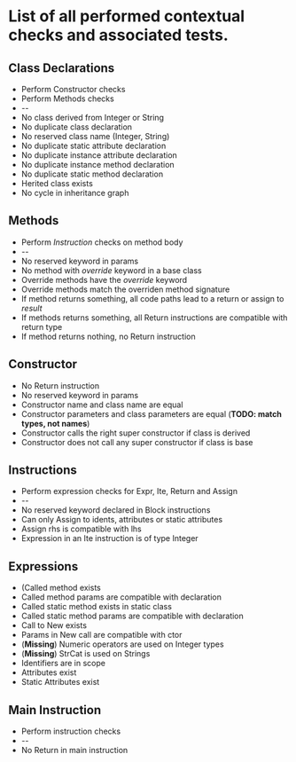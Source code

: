 # List of all performed contextual checks and associated tests.

## Class Declarations

* Perform Constructor checks
* Perform Methods checks
* --
* No class derived from Integer or String
* No duplicate class declaration
* No reserved class name (Integer, String)
* No duplicate static attribute declaration
* No duplicate instance attribute declaration
* No duplicate instance method declaration
* No duplicate static method declaration
* Herited class exists
* No cycle in inheritance graph

## Methods

* Perform *Instruction* checks on method body
* --
* No reserved keyword in params
* No method with *override* keyword in a base class
* Override methods have the *override* keyword
* Override methods match the overriden method signature
* If method returns something, all code paths lead to a return or assign to *result*
* If methods returns something, all Return instructions are compatible with return type
* If method returns nothing, no Return instruction

## Constructor

* No Return instruction
* No reserved keyword in params
* Constructor name and class name are equal
* Constructor parameters and class parameters are equal (**TODO: match types, not names**)
* Constructor calls the right super constructor if class is derived
* Constructor does not call any super constructor if class is base

## Instructions

* Perform expression checks for Expr, Ite, Return and Assign
* --
* No reserved keyword declared in Block instructions
* Can only Assign to idents, attributes or static attributes
* Assign rhs is compatible with lhs
* Expression in an Ite instruction is of type Integer

## Expressions

* (Called method exists
* Called method params are compatible with declaration
* Called static method exists in static class
* Called static method params are compatible with declaration
* Call to New exists
* Params in New call are compatible with ctor
* (**Missing**) Numeric operators are used on Integer types
* (**Missing**) StrCat is used on Strings
* Identifiers are in scope
* Attributes exist
* Static Attributes exist

## Main Instruction

* Perform instruction checks
* --
* No Return in main instruction
